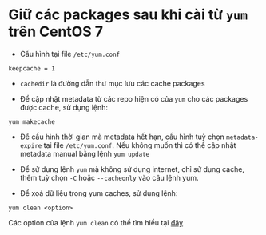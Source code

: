 # Giữ các packages sau khi cài từ `yum` trên CentOS 7

- Cấu hình tại file `/etc/yum.conf`

`keepcache = 1`

- `cachedir` là đường dẫn thư mục lưu các cache packages

- Để cập nhật metadata từ các repo hiện có của `yum` cho các packages được cache, sử dụng lệnh:

`yum makecache`

- Để cấu hình thời gian mà metadata hết hạn, cấu hình tuỳ chọn `metadata-expire` tại file `/etc/yum.conf`. Nếu không muốn thì có thể cập nhật metadata manual bằng lệnh `yum update` 

- Để sử dụng lệnh `yum` mà không sử dụng internet, chỉ sử dụng cache, thêm tuỳ chọn `-C` hoặc `--cacheonly` vào câu lệnh yum.

- Để xoá dữ liệu trong yum caches, sử dụng lệnh:

`yum clean <option>`

Các option của lệnh `yum clean` có thể tìm hiểu tại [đây](https://access.redhat.com/documentation/en-us/red_hat_enterprise_linux/6/html/deployment_guide/sec-Working_with_Yum_Cache#tabl-Yum-clean_options)